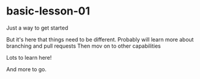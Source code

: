 basic-lesson-01
===============

Just a way to get started

But it's here that things need to be different.
Probably will learn more about branching and pull requests
Then mov on to other capabilities

Lots to learn here!

And more to go.
